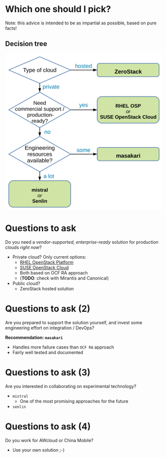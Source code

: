 <!-- .slide: data-state="section-break" id="advice" -->
# Which one should I pick?

Note: this advice is intended to be as impartial as possible, based
on pure facts!

<!-- .slide: data-state="normal" id="decision-tree" -->
## Decision tree

<img alt="decision" src="images/decision-tree.svg"
     class="full-slide" />


<!-- .slide: data-state="normal" id="questions-to-ask-1" -->
# Questions to ask

Do you need a *vendor-supported, enterprise-ready* solution for production
clouds *right now*?

*   Private cloud?  Only current options:
    -   [RHEL OpenStack Platform](https://access.redhat.com/products/red-hat-enterprise-linux-openstack-platform/)
    -   [SUSE OpenStack Cloud](http://suse.com/cloud)
    -   Both based on OCF RA approach
    -   (**TODO**: check with Mirantis and Canonical)
*   Public cloud?
    -   ZeroStack hosted solution


<!-- .slide: data-state="normal" id="questions-to-ask-2" -->
# Questions to ask (2)

Are you prepared to support the solution yourself, and invest some
engineering effort on integration / DevOps?

**Recommendation: `masakari`**

*   Handles more failure cases than `OCF RA` approach
*   Fairly well tested and documented


<!-- .slide: data-state="normal" id="questions-to-ask-3" -->
# Questions to ask (3)

Are you interested in collaborating on experimental technology?

*   `mistral`
    *   One of the most promising approaches for the future
*   `senlin`


<!-- .slide: data-state="normal" id="questions-to-ask-4" -->
# Questions to ask (4)

Do you work for AWcloud or China Mobile?

-    Use your own solution ;-)
